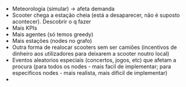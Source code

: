 - Meteorologia (simular) -> afeta demanda
- Scooter chega a estação cheia (está a desaparecer, não é suposto acontecer). Descobrir o q fazer
- Mais KPIs
- Mais agentes (só temos greedy)
- Mais estações (nodes no grafo)
- Outra forma de realocar scooters sem ser camiões (incentivos de dinheiro aos utilizadores para deixarem a scooter noutro local)
- Eventos aleatorios especiais (concertos, jogos, etc) que afetam a procura (para todos os nodes - mais facil de implementar; para especificos nodes - mais realista, mais dificil de implementar)
-
